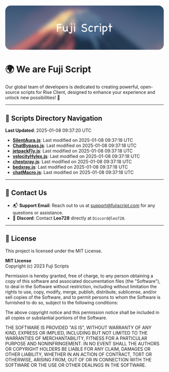 ![Banner](.github/b.webp)

# 🌍 **We are Fuji Script**

Our global team of developers is dedicated to creating powerful, open-source scripts for Rise Client, designed to enhance your experience and unlock new possibilities! 🌟

---
<!-- SCRIPTS_NAVIGATION_START -->
## 📂 **Scripts Directory Navigation**

**Last Updated**: 2025-01-08 09:37:20 UTC

- **[SilentAura.js](scripts/SilentAura.js)**: Last modified on 2025-01-08 09:37:18 UTC
- **[ChatBypass.js](scripts/ChatBypass.js)**: Last modified on 2025-01-08 09:37:18 UTC
- **[jetpackFly.js](scripts/jetpackFly.js)**: Last modified on 2025-01-08 09:37:18 UTC
- **[velocityHylex.js](scripts/velocityHylex.js)**: Last modified on 2025-01-08 09:37:18 UTC
- **[chestxray.js](scripts/chestxray.js)**: Last modified on 2025-01-08 09:37:18 UTC
- **[bedxray.js](scripts/bedxray.js)**: Last modified on 2025-01-08 09:37:18 UTC
- **[chatMacro.js](scripts/chatMacro.js)**: Last modified on 2025-01-08 09:37:18 UTC

<!-- SCRIPTS_NAVIGATION_END -->

---

## 💬 **Contact Us**  
- 📬 **Support Email**: Reach out to us at [support@fujiscript.com](mailto:support@fujiscript.com) for any questions or assistance.  
- 💬 **Discord**: Contact **Leo728** directly at `Discord@leo728`.

---

## 📜 **License**

This project is licensed under the MIT License.  

**MIT License**  
Copyright (c) 2023 Fuji Scripts  

Permission is hereby granted, free of charge, to any person obtaining a copy of this software and associated documentation files (the "Software"), to deal in the Software without restriction, including without limitation the rights to use, copy, modify, merge, publish, distribute, sublicense, and/or sell copies of the Software, and to permit persons to whom the Software is furnished to do so, subject to the following conditions:  

The above copyright notice and this permission notice shall be included in all copies or substantial portions of the Software.  

THE SOFTWARE IS PROVIDED "AS IS", WITHOUT WARRANTY OF ANY KIND, EXPRESS OR IMPLIED, INCLUDING BUT NOT LIMITED TO THE WARRANTIES OF MERCHANTABILITY, FITNESS FOR A PARTICULAR PURPOSE AND NONINFRINGEMENT. IN NO EVENT SHALL THE AUTHORS OR COPYRIGHT HOLDERS BE LIABLE FOR ANY CLAIM, DAMAGES OR OTHER LIABILITY, WHETHER IN AN ACTION OF CONTRACT, TORT OR OTHERWISE, ARISING FROM, OUT OF OR IN CONNECTION WITH THE SOFTWARE OR THE USE OR OTHER DEALINGS IN THE SOFTWARE.  
